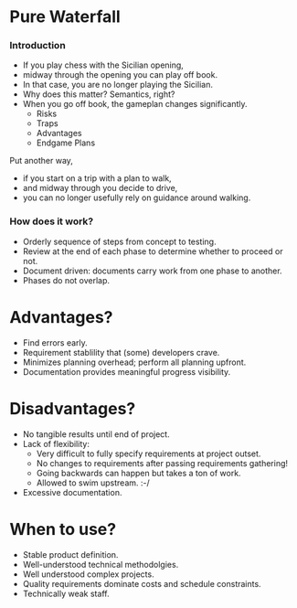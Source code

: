 
# Pure Waterfall

### Introduction

- If you play chess with the Sicilian opening,
- midway through the opening you can play off book.
- In that case, you are no longer playing the Sicilian.
- Why does this matter? Semantics, right? 
- When you go off book, the gameplan changes significantly.
    - Risks
    - Traps
    - Advantages
    - Endgame Plans

Put another way, 
- if you start on a trip with a plan to walk,
- and midway through you decide to drive, 
- you can no longer usefully rely on guidance around walking.

### How does it work? 

- Orderly sequence of steps from concept to testing.
- Review at the end of each phase to determine whether to proceed or not.
- Document driven: documents carry work from one phase to another.
- Phases do not overlap.

# Advantages?

- Find errors early.
- Requirement stablility that (some) developers crave.
- Minimizes planning overhead; perform all planning upfront.
- Documentation provides meaningful progress visibility.

# Disadvantages?

- No tangible results until end of project.
- Lack of flexibility:
    - Very difficult to fully specify requirements at project outset.
    - No changes to requirements after passing requirements gathering!
    - Going backwards can happen but takes a ton of work.
    - Allowed to swim upstream. :-/
- Excessive documentation.

# When to use? 

- Stable product definition.
- Well-understood technical methodolgies.
- Well understood complex projects.
- Quality requirements dominate costs and schedule constraints.
- Technically weak staff.